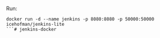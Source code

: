 Run:
```
docker run -d --name jenkins -p 8080:8080 -p 50000:50000 icehofman/jenkins-lite
```# jenkins-docker
